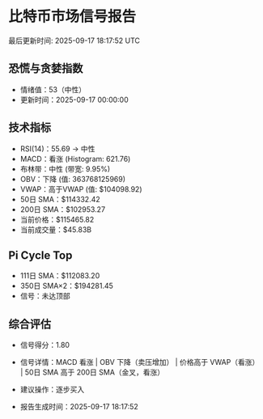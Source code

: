 # 比特币市场信号报告

最后更新时间: 2025-09-17 18:17:52 UTC

## 恐慌与贪婪指数
- 情绪值：53（中性）
- 更新时间：2025-09-17 00:00:00

## 技术指标
- RSI(14)：55.69 → 中性
- MACD：看涨 (Histogram: 621.76)
- 布林带：中性 (带宽: 9.95%)
- OBV：下降 (值: 363768125969)
- VWAP：高于VWAP (值: $104098.92)
- 50日 SMA：$114332.42
- 200日 SMA：$102953.27
- 当前价格：$115465.82
- 当前成交量：$45.83B

## Pi Cycle Top
- 111日 SMA：$112083.20
- 350日 SMA×2：$194281.45
- 信号：未达顶部

## 综合评估
- 信号得分：1.80
- 信号详情：MACD 看涨 | OBV 下降（卖压增加） | 价格高于 VWAP（看涨） | 50日 SMA 高于 200日 SMA（金叉，看涨）
- 建议操作：逐步买入

- 报告生成时间：2025-09-17 18:17:52